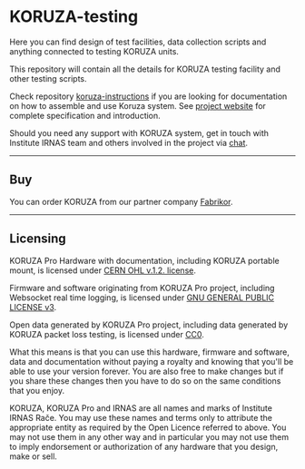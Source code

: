 # KORUZA-testing

Here you can find design of test facilities, data collection scripts and anything connected to testing KORUZA units.

This repository will contain all the details for KORUZA testing facility and other testing scripts.

Check  repository [koruza-instructions](https://github.com/IRNAS/KORUZA-instructions) if you are looking for documentation on how to assemble and use Koruza system. See [project website](http://koruza.net/) for complete specification and introduction.

Should you need any support with KORUZA system, get in touch with Institute IRNAS team and others involved in the project via [chat](https://chat.irnas.eu/).

---
## Buy

You can order KORUZA from our partner company [Fabrikor](http://fabrikor.eu/koruza).

---

## Licensing

KORUZA Pro Hardware with documentation, including KORUZA portable mount, is licensed under [CERN OHL v.1.2. license](http://www.ohwr.org/licenses/cern-ohl/v1.2).

Firmware and software originating from KORUZA Pro project, including Websocket real time logging, is licensed under [GNU GENERAL PUBLIC LICENSE v3](https://www.gnu.org/licenses/gpl-3.0.en.html).

Open data generated by KORUZA Pro project, including data generated by KORUZA packet loss testing, is licensed under [CC0]( https://creativecommons.org/publicdomain/zero/1.0/).

What this means is that you can use this hardware, firmware and software, data and documentation without paying a royalty and knowing that you'll be able to use your version forever. You are also free to make changes but if you share these changes then you have to do so on the same conditions that you enjoy.

KORUZA, KORUZA Pro and IRNAS are all names and marks of Institute IRNAS Rače. You may use these names and terms only to attribute the appropriate entity as required by the Open Licence referred to above. You may not use them in any other way and in particular you may not use them to imply endorsement or authorization of any hardware that you design, make or sell.

